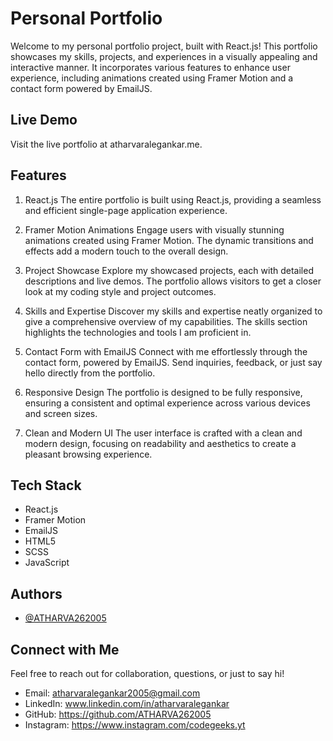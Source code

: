 
# Personal Portfolio

Welcome to my personal portfolio project, built with React.js! This portfolio showcases my skills, projects, and experiences in a visually appealing and interactive manner. It incorporates various features to enhance user experience, including animations created using Framer Motion and a contact form powered by EmailJS.


## Live Demo

Visit the live portfolio at atharvaralegankar.me.


## Features

1. React.js
The entire portfolio is built using React.js, providing a seamless and efficient single-page application experience.

2. Framer Motion Animations
Engage users with visually stunning animations created using Framer Motion. The dynamic transitions and effects add a modern touch to the overall design.

3. Project Showcase
Explore my showcased projects, each with detailed descriptions and live demos. The portfolio allows visitors to get a closer look at my coding style and project outcomes.

4. Skills and Expertise
Discover my skills and expertise neatly organized to give a comprehensive overview of my capabilities. The skills section highlights the technologies and tools I am proficient in.

5. Contact Form with EmailJS
Connect with me effortlessly through the contact form, powered by EmailJS. Send inquiries, feedback, or just say hello directly from the portfolio.

6. Responsive Design
The portfolio is designed to be fully responsive, ensuring a consistent and optimal experience across various devices and screen sizes.

7. Clean and Modern UI
The user interface is crafted with a clean and modern design, focusing on readability and aesthetics to create a pleasant browsing experience.


## Tech Stack
- React.js
- Framer Motion
- EmailJS
- HTML5
- SCSS
- JavaScript
## Authors

- [@ATHARVA262005](https://www.github.com/ATHARVA262005)


## Connect with Me

Feel free to reach out for collaboration, questions, or just to say hi!

- Email: atharvaralegankar2005@gmail.com
- LinkedIn: www.linkedin.com/in/atharvaralegankar
- GitHub: https://github.com/ATHARVA262005
- Instagram: https://www.instagram.com/codegeeks.yt
